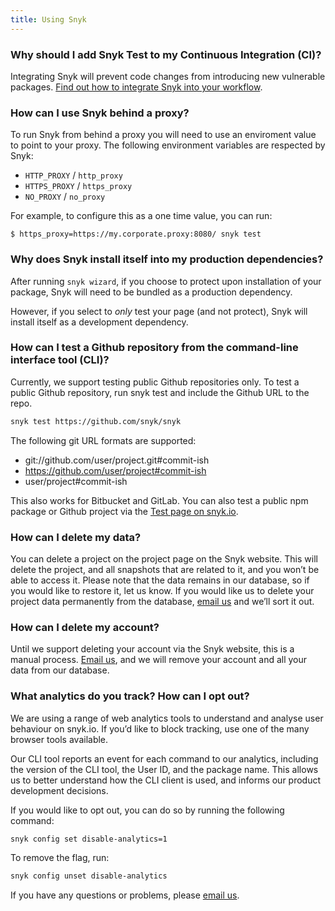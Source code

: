 ```yaml
---
title: Using Snyk
---
```


### Why should I add Snyk Test to my Continuous Integration (CI)?

Integrating Snyk will prevent code changes from introducing new vulnerable packages. [Find out how to integrate Snyk into your workflow](https://snyk.io/docs/using-snyk/#integrating-snyk-into-your-dev-workflow).

### How can I use Snyk behind a proxy?

To run Snyk from behind a proxy you will need to use an enviroment value to point to your proxy. The following environment variables are respected by Snyk:

- `HTTP_PROXY` / `http_proxy`
- `HTTPS_PROXY` / `https_proxy`
- `NO_PROXY` / `no_proxy`

For example, to configure this as a one time value, you can run:

`$ https_proxy=https://my.corporate.proxy:8080/ snyk test`

### Why does Snyk install itself into my production dependencies?

After running `snyk wizard`, if you choose to protect upon installation of your package, Snyk will need to be bundled as a production dependency.

However, if you select to *only* test your page (and not protect), Snyk will install itself as a development dependency.

<h3 class="h4">How can I test a Github repository from the command-line interface tool (CLI)?</h3>

Currently, we support testing public Github repositories only.
To test a public Github repository, run snyk test and include the Github URL to the repo.

```zsh
snyk test https://github.com/snyk/snyk
```

The following git URL formats are supported:

* git://github.com/user/project.git#commit-ish
* https://github.com/user/project#commit-ish
* user/project#commit-ish

This also works for Bitbucket and GitLab.
You can also test a public npm package or Github project via the [Test page on snyk.io](https://snyk.io/test/).

### How can I delete my data?

You can delete a project on the project page on the Snyk website. This will delete the project, and all snapshots that are related to it, and you won’t be able to access it. Please note that the data remains in our database, so if you would like to restore it, let us know. If you would like us to delete your project data permanently from the database, <a href="mailto:support@snyk.io">email us</a> and we’ll sort it out.

### How can I delete my account?

Until we support deleting your account via the Snyk website, this is a manual process. <a href="mailto:support@snyk.io">Email us</a>, and we will remove your account and all your data from our database.

### What analytics do you track? How can I opt out?

We are using a range of web analytics tools to understand and analyse user behaviour on snyk.io. If you’d like to block tracking, use one of the many browser tools available.

Our CLI tool reports an event for each command to our analytics, including the version of the CLI tool, the User ID, and the package name. This allows us to better understand how the CLI client is used, and informs our product development decisions.

If you would like to opt out, you can do so by running the following command:

```zsh
snyk config set disable-analytics=1
```

To remove the flag, run:

```zsh
snyk config unset disable-analytics
```

If you have any questions or problems, please <a href="mailto:support@snyk.io">email us</a>.

